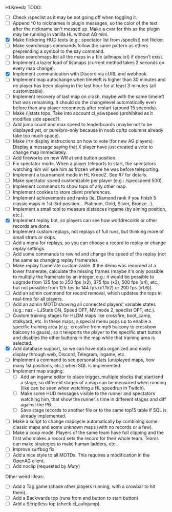 HLKreedz TODO:
- [ ] Check /speclist as it may be not going off when toggling it.
- [ ] Append ^0 to nicknames in plugin messages, so the color of the text after the nickname isn't messed up. Make a cvar for this as the plugin may be running in vanilla HL without AG mini.
- [x] Make flickering HUD texts (e.g.: spectator list from /speclist) not flicker.
- [ ] Make searchmaps commands follow the same pattern as others preprending a symbol to the say command.
- [ ] Make searchmaps list all the maps in a file (allmaps.txt) if doesn't exist.
- [ ] Implement a lazier load of listmaps (current method takes 2 seconds on every map change).
- [x] Implement communication with Discord via cURL and webhook. 
- [ ] Implement map autochange when timeleft is higher than 30 minutes and no player has been playing in the last hour for at least 3 minutes (all customizable).
- [ ] Implement recovery of last map on crash, maybe with the same timeleft that was remaining. It should do the changelevel automatically even before than any player reconnects after restart (around 15 seconds).
- [ ] Make /ljstats tops. Take into account cl_yawspeed (prohibited as it modifies side speed?).
- [ ] Add jump count and max speed to leaderboards (maybe not to be displayed yet, or pure/pro-only because in noob cp/tp columns already take too much space).
- [ ] Make /rtv display instructions on how to vote (for new AG players). Display a message saying that X player have just created a vote to change map immediately.
- [ ] Add fireworks on new WR at end button position.
- [ ] Fix spectator mode. When a player teleports to start, the spectators watching him will see him as frozen where he was before teleporting.
- [ ] Implement a tournament mode in HL KreedZ. See #7 for details.
- [ ] Make spectator speed customizable per player (e.g.: /specspeed 500).
- [ ] Implement commands to show tops of any other map.
- [ ] Implement cookies to store client preferences.
- [ ] Implement achievements and ranks (ie. Diamond rank if you finish 5 classic maps in 1st-3rd position... Platinum, Gold, Silver, Bronze...).
- [ ] Implement a small tool to measure distances ingame (by aiming position, etc.).
- [x] Implement replay bot, so players can see how worldrecords or other records are done.
- [ ] Implement custom replays, not replays of full runs, but thinking more of small strats or skips.
- [ ] Add a menu for replays, so you can choose a record to replay or change replay settings.
- [ ] Add some commands to rewind and change the speed of the replay (not the same as changing replay framerate).
- [ ] Make replay framerate customizable. If the demo was recorded at a lower framerate, calculate the missing frames (maybe it's only possible to multiply the framerate by an integer, e.g.: it would be possible to upgrade from 125 fps to 250 fps (x2), 375 fps (x3), 500 fps (x4), etc., but not possible from 125 fps to 144 fps (x1.152) or 200 fps (x1.6)).
- [ ] Add an admin command for record removal, which updates the tops in real-time for all players.
- [ ] Add an admin MOTD showing all connected players' variable states (e.g.: naz - LJStats ON, Speed OFF, NV mode 2, speclist OFF, etc.).
- [ ] Custom training stages for HLDM maps like crossfire, boot_camp, stalkyard, etc. In these maps, a special menu pops up to enable a specific training area (e.g.: crossfire from mp5 balcony to crossbow balcony to gauss), so it teleports the player to the specific start button and disables the other buttons in the map while that training area is selected.
- [x] Add database support, so we can have data organized and easily display through web, Discord, Telegram, ingame, etc.
- [ ] Implement a command to see personal stats (un/played maps, how many 1st positions, etc.) when SQL is implemented.
- [ ] Implement map staging:
	- [ ] Add an ingame editor to place trigger_multiple blocks that start/end a stage, so different stages of a map can be measured when running (like can be seen when watching a HL speedrun in Twitch).
	- [ ] Make some HUD messages visible to the runner and spectators watching him, that show the runner's time in different stages and diff against the PB.
	- [ ] Save stage records to another file or to the same top15 table if SQL is already implemented.
- [ ] Make a script to change mapcycle automatically by combining some classic maps and some unknown maps (with no records or a few).
- [ ] Make a coop mode. Players of the same team have full clipping and the first who makes a record sets the record for their whole team. Teams can make strategies to make human ladders, etc.
- [ ] Improve surfbug fix.
- [ ] Add a nice style to all MOTDs. This requires a modification in the OpenAG client.
- [ ] Add noclip (requested by *Muty*)

Other weird ideas:
- [ ] Add a Tag game (chase other players running, with a crowbar to hit them).
- [ ] Add a Backwards top (runs from end button to start button).
- [ ] Add a Scriptless top (check cl_autojump).
